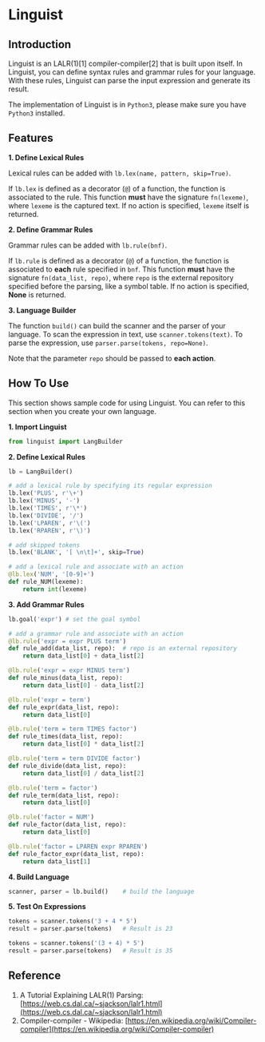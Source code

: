 # Linguist

## Introduction

Linguist is an LALR(1)[1] compiler-compiler[2] that is built upon itself. In Linguist, you can define syntax rules and grammar rules for your language. With these rules, Linguist can parse the input expression and generate its result.

The implementation of Linguist is in `Python3`, please make sure you have `Python3` installed.

## Features

**1. Define Lexical Rules**

Lexical rules can be added with `lb.lex(name, pattern, skip=True)`.

If `lb.lex` is defined as a decorator (`@`) of a function, the function is associated to the rule. This function **must** have the signature `fn(lexeme)`, where `lexeme` is the captured text. If no action is specified, `lexeme` itself is returned.

**2. Define Grammar Rules**

Grammar rules can be added with `lb.rule(bnf)`. 

If `lb.rule` is defined as a decorator (`@`) of a function, the function is associated to **each** rule specified in `bnf`. This function **must** have the signature `fn(data_list, repo)`, where `repo` is the external repository specified before the parsing, like a symbol table. If no action is specified, **None** is returned.

**3. Language Builder**

The function `build()` can build the scanner and the parser of your language. To scan the expression in text, use `scanner.tokens(text)`. To parse the expression, use `parser.parse(tokens, repo=None)`.

Note that the parameter `repo` should be passed to **each action**.

## How To Use

This section shows sample code for using Linguist. You can refer to this section when you create your own language.

**1. Import Linguist**

~~~~python
from linguist import LangBuilder
~~~~

**2. Define Lexical Rules**

~~~~python
lb = LangBuilder()

# add a lexical rule by specifying its regular expression
lb.lex('PLUS', r'\+')   
lb.lex('MINUS', '-')
lb.lex('TIMES', r'\*')
lb.lex('DIVIDE', '/')
lb.lex('LPAREN', r'\(')
lb.lex('RPAREN', r'\)')

# add skipped tokens
lb.lex('BLANK', '[ \n\t]+', skip=True) 

# add a lexical rule and associate with an action
@lb.lex('NUM', '[0-9]+')
def rule_NUM(lexeme):
    return int(lexeme)
~~~~

**3. Add Grammar Rules**
~~~~ python
lb.goal('expr') # set the goal symbol

# add a grammar rule and associate with an action
@lb.rule('expr = expr PLUS term')   
def rule_add(data_list, repo):  # repo is an external repository
    return data_list[0] + data_list[2]

@lb.rule('expr = expr MINUS term')
def rule_minus(data_list, repo):
    return data_list[0] - data_list[2]

@lb.rule('expr = term')
def rule_expr(data_list, repo):
    return data_list[0]

@lb.rule('term = term TIMES factor')
def rule_times(data_list, repo):
    return data_list[0] * data_list[2]

@lb.rule('term = term DIVIDE factor')
def rule_divide(data_list, repo):
    return data_list[0] / data_list[2]

@lb.rule('term = factor')
def rule_term(data_list, repo):
    return data_list[0]

@lb.rule('factor = NUM')
def rule_factor(data_list, repo):
    return data_list[0]

@lb.rule('factor = LPAREN expr RPAREN')
def rule_factor_expr(data_list, repo):
    return data_list[1]
~~~~

**4. Build Language**
~~~~python
scanner, parser = lb.build()    # build the language
~~~~

**5. Test On Expressions**
~~~~python
tokens = scanner.tokens('3 + 4 * 5')
result = parser.parse(tokens)   # Result is 23

tokens = scanner.tokens('(3 + 4) * 5')
result = parser.parse(tokens)   # Result is 35
~~~~

## Reference

1. A Tutorial Explaining LALR(1) Parsing: [https://web.cs.dal.ca/~sjackson/lalr1.html](https://web.cs.dal.ca/~sjackson/lalr1.html)
2. Compiler-compiler - Wikipedia: [https://en.wikipedia.org/wiki/Compiler-compiler](https://en.wikipedia.org/wiki/Compiler-compiler)
